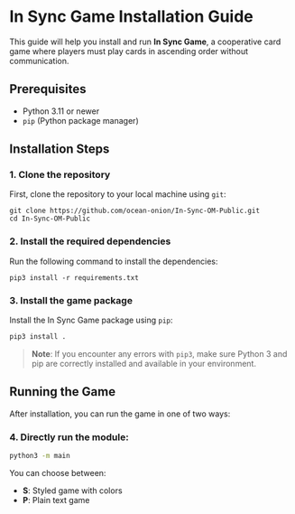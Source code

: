 # In Sync Game Installation Guide

This guide will help you install and run **In Sync Game**, a cooperative card game where players must play cards in ascending order without communication.

## Prerequisites

- Python 3.11 or newer
- `pip` (Python package manager)

## Installation Steps

### 1. Clone the repository

First, clone the repository to your local machine using `git`:

```
git clone https://github.com/ocean-onion/In-Sync-OM-Public.git
cd In-Sync-OM-Public
```

### 2. Install the required dependencies

Run the following command to install the dependencies:

```
pip3 install -r requirements.txt
```

### 3. Install the game package

Install the In Sync Game package using `pip`:

```bash
pip3 install .
```

> **Note**: If you encounter any errors with `pip3`, make sure Python 3 and pip are correctly installed and available in your environment.

## Running the Game

After installation, you can run the game in one of two ways:

### 4. Directly run the module:
```bash
python3 -m main
```

You can choose between:
- **S**: Styled game with colors
- **P**: Plain text game